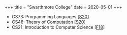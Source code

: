 +++
title = "Swarthmore College"
date = 2020-05-01
+++

- CS73: Programming Languages [[S20]("https://www.cs.swarthmore.edu/~zpalmer/cs73/s20/")]
- CS46: Theory of Computation [[S20]("https://www.cs.swarthmore.edu/~fontes/cs46/20s/")]
- CS21: Introduction to Computer Science [[F18]("https://www.cs.swarthmore.edu/courses/CS21Labs/f18/")]
